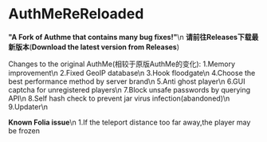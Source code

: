 # AuthMeReReloaded
**"A Fork of Authme that contains many bug fixes!"**\n
**请前往Releases下载最新版本**(**Download the latest version from Releases**)




Changes to the original AuthMe(相较于原版AuthMe的变化):
1.Memory improvement\n
2.Fixed GeoIP database\n
3.Hook floodgate\n
4.Choose the best performance method by server brand\n
5.Anti ghost player\n
6.GUI captcha for unregistered players\n
7.Block unsafe passwords by querying API\n
8.Self hash check to prevent jar virus infection(abandoned)\n
9.Updater\n


**Known Folia issue**\n
1.If the teleport distance too far away,the player may be frozen
